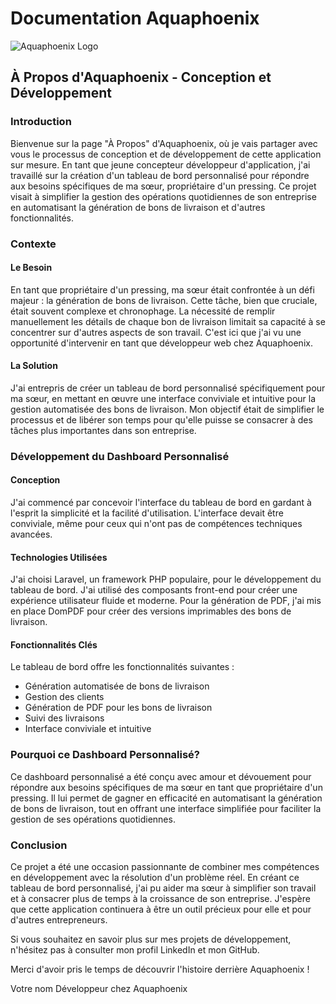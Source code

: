 # Documentation Aquaphoenix

![Aquaphoenix Logo](url_de_l'image)

## À Propos d'Aquaphoenix - Conception et Développement

### Introduction

Bienvenue sur la page "À Propos" d'Aquaphoenix, où je vais partager avec vous le processus de conception et de développement de cette application sur mesure. En tant que jeune concepteur développeur d'application, j'ai travaillé sur la création d'un tableau de bord personnalisé pour répondre aux besoins spécifiques de ma sœur, propriétaire d'un pressing. Ce projet visait à simplifier la gestion des opérations quotidiennes de son entreprise en automatisant la génération de bons de livraison et d'autres fonctionnalités.

### Contexte

#### Le Besoin

En tant que propriétaire d'un pressing, ma sœur était confrontée à un défi majeur : la génération de bons de livraison. Cette tâche, bien que cruciale, était souvent complexe et chronophage. La nécessité de remplir manuellement les détails de chaque bon de livraison limitait sa capacité à se concentrer sur d'autres aspects de son travail. C'est ici que j'ai vu une opportunité d'intervenir en tant que développeur web chez Aquaphoenix.

#### La Solution

J'ai entrepris de créer un tableau de bord personnalisé spécifiquement pour ma sœur, en mettant en œuvre une interface conviviale et intuitive pour la gestion automatisée des bons de livraison. Mon objectif était de simplifier le processus et de libérer son temps pour qu'elle puisse se consacrer à des tâches plus importantes dans son entreprise.

### Développement du Dashboard Personnalisé

#### Conception

J'ai commencé par concevoir l'interface du tableau de bord en gardant à l'esprit la simplicité et la facilité d'utilisation. L'interface devait être conviviale, même pour ceux qui n'ont pas de compétences techniques avancées.

#### Technologies Utilisées

J'ai choisi Laravel, un framework PHP populaire, pour le développement du tableau de bord. J'ai utilisé des composants front-end pour créer une expérience utilisateur fluide et moderne. Pour la génération de PDF, j'ai mis en place DomPDF pour créer des versions imprimables des bons de livraison.

#### Fonctionnalités Clés

Le tableau de bord offre les fonctionnalités suivantes :

- Génération automatisée de bons de livraison
- Gestion des clients
- Génération de PDF pour les bons de livraison
- Suivi des livraisons
- Interface conviviale et intuitive

### Pourquoi ce Dashboard Personnalisé?

Ce dashboard personnalisé a été conçu avec amour et dévouement pour répondre aux besoins spécifiques de ma sœur en tant que propriétaire d'un pressing. Il lui permet de gagner en efficacité en automatisant la génération de bons de livraison, tout en offrant une interface simplifiée pour faciliter la gestion de ses opérations quotidiennes.

### Conclusion

Ce projet a été une occasion passionnante de combiner mes compétences en développement avec la résolution d'un problème réel. En créant ce tableau de bord personnalisé, j'ai pu aider ma sœur à simplifier son travail et à consacrer plus de temps à la croissance de son entreprise. J'espère que cette application continuera à être un outil précieux pour elle et pour d'autres entrepreneurs.

Si vous souhaitez en savoir plus sur mes projets de développement, n'hésitez pas à consulter mon profil LinkedIn et mon GitHub.

Merci d'avoir pris le temps de découvrir l'histoire derrière Aquaphoenix !

Votre nom
Développeur chez Aquaphoenix
